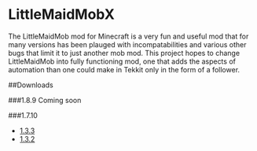 # LittleMaidMobX

The LittleMaidMob mod for Minecraft is a very fun and useful mod that for many versions has been plauged with incompatabilities and various other bugs that limit it to just another mob mod. This project hopes to change LittleMaidMob into fully functioning mod, one that adds the aspects of automation than one could make in Tekkit only in the form of a follower.  

##Downloads

###1.8.9
Coming soon

###1.7.10
* [1.3.3](http://adf.ly/1YdroI)  
* [1.3.2](http://adf.ly/1YYyXj)
